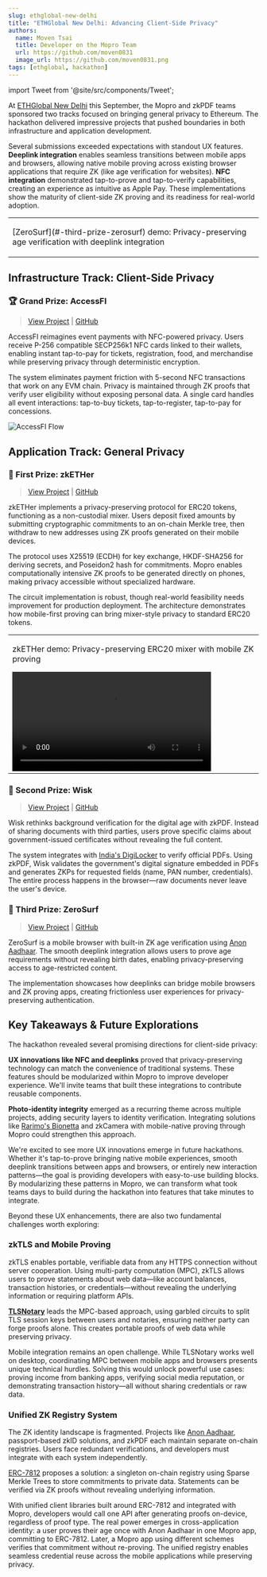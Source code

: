 ```yaml
---
slug: ethglobal-new-delhi
title: "ETHGlobal New Delhi: Advancing Client-Side Privacy"
authors:
  name: Moven Tsai
  title: Developer on the Mopro Team
  url: https://github.com/moven0831
  image_url: https://github.com/moven0831.png
tags: [ethglobal, hackathon]
---
```


import Tweet from '@site/src/components/Tweet';

At [ETHGlobal New Delhi](https://ethglobal.com/events/newdelhi/prizes#ethereum-foundation) this September, the Mopro and zkPDF teams sponsored two tracks focused on bringing general privacy to Ethereum. The hackathon delivered impressive projects that pushed boundaries in both infrastructure and application development.

Several submissions exceeded expectations with standout UX features. **Deeplink integration** enables seamless transitions between mobile apps and browsers, allowing native mobile proving across existing browser applications that require ZK (like age verification for websites). **NFC integration** demonstrated tap-to-prove and tap-to-verify capabilities, creating an experience as intuitive as Apple Pay. These implementations show the maturity of client-side ZK proving and its readiness for real-world adoption.

<div style={{display: 'flex', justifyContent: 'center', margin: '2rem 0'}}>
  <table style={{border: '2px solid #444', borderRadius: '8px', padding: '1rem', maxWidth: '500px'}}>
    <tbody>
      <tr>
        <td style={{padding: '1rem', textAlign: 'center'}}>
          <p style={{fontStyle: 'italic', marginBottom: '1rem', color: '#888', fontSize: '0.95rem'}}>
            [ZeroSurf](#-third-prize-zerosurf) demo: Privacy-preserving age verification with deeplink integration
          </p>
          <Tweet tweetId="1979055018683556051" width="400px" />
        </td>
      </tr>
    </tbody>
  </table>
</div>

## Infrastructure Track: Client-Side Privacy

### 🏆 Grand Prize: AccessFI
> [View Project](https://ethglobal.com/showcase/accessfi-8v4ns) | [GitHub](https://github.com/coderwithsense/EthGlobalDelhi)

AccessFI reimagines event payments with NFC-powered privacy. Users receive P-256 compatible SECP256k1 NFC cards linked to their wallets, enabling instant tap-to-pay for tickets, registration, food, and merchandise while preserving privacy through deterministic encryption.

The system eliminates payment friction with 5-second NFC transactions that work on any EVM chain. Privacy is maintained through ZK proofs that verify user eligibility without exposing personal data. A single card handles all event interactions: tap-to-buy tickets, tap-to-register, tap-to-pay for concessions.

![AccessFI Flow](/img/ethglobal-new-delhi-accessfi.jpg)

## Application Track: General Privacy

### 🥇 First Prize: zkETHer
> [View Project](https://ethglobal.com/showcase/zkether-geppk) | [GitHub](https://github.com/yashsharma22003/zkETHer-Protocol)

zkETHer implements a privacy-preserving protocol for ERC20 tokens, functioning as a non-custodial mixer. Users deposit fixed amounts by submitting cryptographic commitments to an on-chain Merkle tree, then withdraw to new addresses using ZK proofs generated on their mobile devices.

The protocol uses X25519 (ECDH) for key exchange, HKDF-SHA256 for deriving secrets, and Poseidon2 hash for commitments. Mopro enables computationally intensive ZK proofs to be generated directly on phones, making privacy accessible without specialized hardware.

The circuit implementation is robust, though real-world feasibility needs improvement for production deployment. The architecture demonstrates how mobile-first proving can bring mixer-style privacy to standard ERC20 tokens.

<div style={{display: 'flex', justifyContent: 'center', margin: '1.5rem 0'}}>
  <table style={{border: '2px solid #444', borderRadius: '8px', padding: '1rem', maxWidth: '500px'}}>
    <tbody>
      <tr>
        <td style={{padding: '1rem', textAlign: 'center'}}>
          <p style={{fontStyle: 'italic', marginBottom: '1rem', color: '#888', fontSize: '0.95rem'}}>
            zkETHer demo: Privacy-preserving ERC20 mixer with mobile ZK proving
          </p>
          <video
            width="400"
            controls
            style={{borderRadius: '4px', maxWidth: '100%'}}
          >
            <source src="https://ethglobal.storage/projects/geppk/video/high.mp4?t=1760977955579" type="video/mp4" />
            Your browser does not support the video tag.
          </video>
        </td>
      </tr>
    </tbody>
  </table>
</div>

### 🥈 Second Prize: Wisk
> [View Project](https://ethglobal.com/showcase/wisk-gdvfw) | [GitHub](https://github.com/YadlaMani/wisk)

Wisk rethinks background verification for the digital age with zkPDF. Instead of sharing documents with third parties, users prove specific claims about government-issued certificates without revealing the full content.

The system integrates with [India's DigiLocker](https://www.digilocker.gov.in/) to verify official PDFs. Using zkPDF, Wisk validates the government's digital signature embedded in PDFs and generates ZKPs for requested fields (name, PAN number, credentials). The entire process happens in the browser—raw documents never leave the user's device.

### 🥉 Third Prize: ZeroSurf
> [View Project](https://ethglobal.com/showcase/zerosurf-9988k) | [GitHub](https://github.com/Krane-Apps/zerosurf-anon-aadhaar)

ZeroSurf is a mobile browser with built-in ZK age verification using [Anon Aadhaar](https://github.com/anon-aadhaar). The smooth deeplink integration allows users to prove age requirements without revealing birth dates, enabling privacy-preserving access to age-restricted content.

The implementation showcases how deeplinks can bridge mobile browsers and ZK proving apps, creating frictionless user experiences for privacy-preserving authentication.

## Key Takeaways & Future Explorations

The hackathon revealed several promising directions for client-side privacy:

**UX innovations like NFC and deeplinks** proved that privacy-preserving technology can match the convenience of traditional systems. These features should be modularized within Mopro to improve developer experience. We'll invite teams that built these integrations to contribute reusable components.

**Photo-identity integrity** emerged as a recurring theme across multiple projects, adding security layers to identity verification. Integrating solutions like [Rarimo's Bionetta](https://docs.rarimo.com/zkml-bionetta/) and zkCamera with mobile-native proving through Mopro could strengthen this approach.

We're excited to see more UX innovations emerge in future hackathons. Whether it's tap-to-prove bringing native mobile experiences, smooth deeplink transitions between apps and browsers, or entirely new interaction patterns—the goal is providing developers with easy-to-use building blocks. By modularizing these patterns in Mopro, we can transform what took teams days to build during the hackathon into features that take minutes to integrate.

Beyond these UX enhancements, there are also two fundamental challenges worth exploring:

### zkTLS and Mobile Proving

zkTLS enables portable, verifiable data from any HTTPS connection without server cooperation. Using multi-party computation (MPC), zkTLS allows users to prove statements about web data—like account balances, transaction histories, or credentials—without revealing the underlying information or requiring platform APIs.

[**TLSNotary**](https://github.com/tlsnotary) leads the MPC-based approach, using garbled circuits to split TLS session keys between users and notaries, ensuring neither party can forge proofs alone. This creates portable proofs of web data while preserving privacy.

Mobile integration remains an open challenge. While TLSNotary works well on desktop, coordinating MPC between mobile apps and browsers presents unique technical hurdles. Solving this would unlock powerful use cases: proving income from banking apps, verifying social media reputation, or demonstrating transaction history—all without sharing credentials or raw data.

### Unified ZK Registry System

The ZK identity landscape is fragmented. Projects like [Anon Aadhaar](https://github.com/anon-aadhaar), passport-based zkID solutions, and zkPDF each maintain separate on-chain registries. Users face redundant verifications, and developers must integrate with each system independently.

[ERC-7812](https://eips.ethereum.org/EIPS/eip-7812) proposes a solution: a singleton on-chain registry using Sparse Merkle Trees to store commitments to private data. Statements can be verified via ZK proofs without revealing underlying information.

With unified client libraries built around ERC-7812 and integrated with Mopro, developers would call one API after generating proofs on-device, regardless of proof type. The real power emerges in cross-application identity: a user proves their age once with Anon Aadhaar in one Mopro app, committing to ERC-7812. Later, a Mopro app using different schemes verifies that commitment without re-proving. The unified registry enables seamless credential reuse across the mobile applications while preserving privacy.
